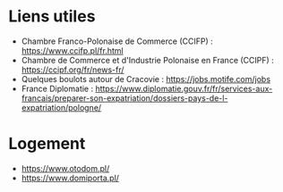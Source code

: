 # Liens utiles

- Chambre Franco-Polonaise de Commerce (CCIFP) : https://www.ccifp.pl/fr.html
- Chambre de Commerce et d'Industrie Polonaise en France (CCIPF) : https://ccipf.org/fr/news-fr/
- Quelques boulots autour de Cracovie : https://jobs.motife.com/jobs
- France Diplomatie : https://www.diplomatie.gouv.fr/fr/services-aux-francais/preparer-son-expatriation/dossiers-pays-de-l-expatriation/pologne/

# Logement

- https://www.otodom.pl/
- https://www.domiporta.pl/
